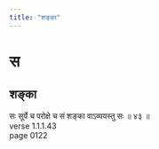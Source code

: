 ```yaml
---
title: "शङ्का"
---
```


# स
## शङ्का
सः सूर्ये च परोक्षे च सं शङ्का वाऽव्ययस्तु सः ॥ ४३ ॥<BR>verse 1.1.1.43<BR>page 0122

